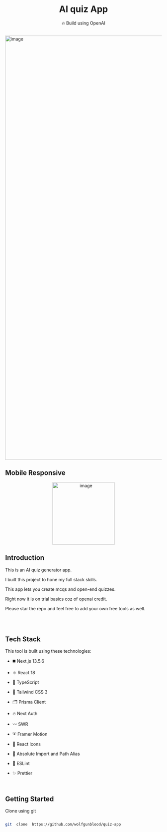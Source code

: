 
<div  align="center">

<h1>AI quiz App</h1>

<p>🔥 Build using OpenAI</p>

  

</div>

<br  />

  

<img  width="1359"  alt="image"  src="https://utfs.io/f/409ea4ef-ea23-44fd-a025-4d7298abdd61-ha88du.png">

  

## Mobile Responsive

  

<div  align="center">
<img  width="200"  alt="image"  src="https://utfs.io/f/7f4d345f-1e4b-4f19-8120-18c3da7425df-awd6p7.png">
</div>
  

## Introduction

  

This is an AI quiz generator app.

I built this project to hone my full stack skills.

  

This app lets you create mcqs and open-end quizzes.

Right now it is on trial basics coz of openai credit.

  

Please star the repo and feel free to add your own free tools as well.

<br  /><br  />

  

## Tech Stack

  

This tool is built using these technologies:

  

- ◼️ Next.js 13.5.6

- ⚛️ React 18

- 🔰 TypeScript

- 💠 Tailwind CSS 3

- 🗂 Prisma Client

- 🔥 Next Auth

- 〰️ SWR

- ➰ Framer Motion

- 💢 React Icons

- 🧿 Absolute Import and Path Alias

- 📏 ESLint

- ✨ Prettier

  

<br  />

  

## Getting Started

  

Clone using git

  

```bash

git  clone  https://github.com/wolfgunblood/quiz-app

```